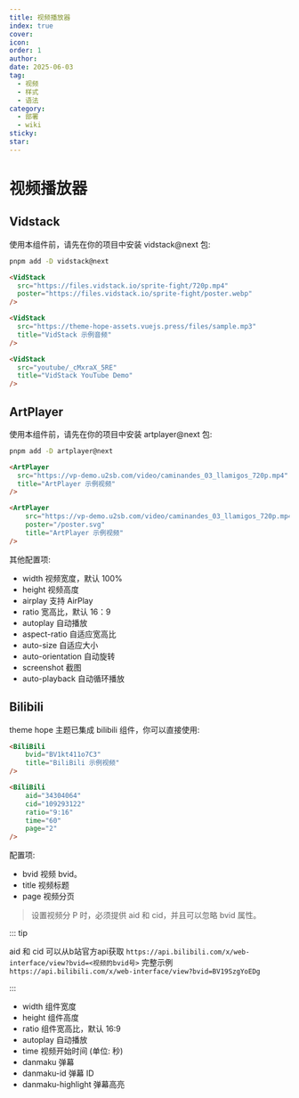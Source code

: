 ```yaml
---
title: 视频播放器
index: true
cover: 
icon: 
order: 1
author: 
date: 2025-06-03
tag:
  - 视频
  - 样式
  - 语法
category:
  - 部署
  - wiki
sticky: 
star: 
---
```


# 视频播放器

## Vidstack

使用本组件前，请先在你的项目中安装 vidstack@next 包:

```bash
pnpm add -D vidstack@next
```

```html
<VidStack
  src="https://files.vidstack.io/sprite-fight/720p.mp4"
  poster="https://files.vidstack.io/sprite-fight/poster.webp"
/>

<VidStack
  src="https://theme-hope-assets.vuejs.press/files/sample.mp3"
  title="VidStack 示例音频"
/>

<VidStack
  src="youtube/_cMxraX_5RE"
  title="VidStack YouTube Demo"
/>
```

## ArtPlayer

使用本组件前，请先在你的项目中安装 artplayer@next 包:

```bash
pnpm add -D artplayer@next
```

```html
<ArtPlayer
  src="https://vp-demo.u2sb.com/video/caminandes_03_llamigos_720p.mp4"
  title="ArtPlayer 示例视频"
/>
```

```html
<ArtPlayer  
	src="https://vp-demo.u2sb.com/video/caminandes_03_llamigos_720p.mp4"  
	poster="/poster.svg"  
	title="ArtPlayer 示例视频"  
/>
```

其他配置项:

 - width 视频宽度，默认 100%
 - height 视频高度
 - airplay 支持 AirPlay
 - ratio 宽高比，默认 16：9
 - autoplay 自动播放
 - aspect-ratio 自适应宽高比
 - auto-size 自适应大小
 - auto-orientation 自动旋转
 - screenshot 截图
 - auto-playback 自动循环播放

## Bilibili

theme hope 主题已集成 bilibili 组件，你可以直接使用:

```html
<BiliBili  
	bvid="BV1kt411o7C3"  
	title="BiliBili 示例视频"
/>
```

```html
<BiliBili  
	aid="34304064"
	cid="109293122"
	ratio="9:16"
	time="60"
	page="2"
/>
```

配置项:

- bvid 视频 bvid。
- title 视频标题
- page 视频分页

> 设置视频分 P 时，必须提供 aid 和 cid，并且可以忽略 bvid 属性。

::: tip

aid 和 cid 可以从b站官方api获取
`https://api.bilibili.com/x/web-interface/view?bvid=<视频的bvid号>`
完整示例
`https://api.bilibili.com/x/web-interface/view?bvid=BV19SzgYoEDg`

:::

- width 组件宽度
- height 组件高度
- ratio 组件宽高比，默认 16:9
- autoplay 自动播放
- time 视频开始时间 (单位: 秒)
- danmaku 弹幕
- danmaku-id 弹幕 ID
- danmaku-highlight 弹幕高亮
